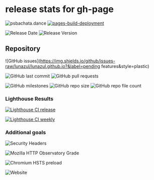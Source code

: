 # release stats for gh-page

![psbachata.dance](https://img.shields.io/website?down_color=red&down_message=offline&label=psbachata.dance&style=plastic&up_color=green&up_message=online&url=https%3A%2F%2Fpsbachata.dance)
[![pages-build-deployment](https://github.com/lunazul/lunazul.github.io/actions/workflows/pages/pages-build-deployment/badge.svg?branch=production)](https://github.com/lunazul/lunazul.github.io/actions/workflows/pages/pages-build-deployment)

![Release Date](https://img.shields.io/github/release-date/lunazul/lunazul.github.io?style=plastic)
![Release Version](https://img.shields.io/github/v/tag/lunazul/lunazul.github.io?label=version&style=plastic)

## Repository

![GitHub issues](https://img.shields.io/github/issues-raw/lunazul/lunazul.github.io?&label=pending features&style=plastic)

![GitHub last commit](https://img.shields.io/github/last-commit/lunazul/lunazul.github.io?style=plastic)
![GitHub pull requests](https://img.shields.io/github/issues-pr-raw/lunazul/lunazul.github.io?label=scheduled%20pull%20requests&style=plastic)

![GitHub milestones](https://img.shields.io/github/milestones/all/lunazul/lunazul.github.io?style=plastic)
![GitHub repo size](https://img.shields.io/github/repo-size/lunazul/lunazul.github.io?style=plastic)
![GitHub repo file count](https://img.shields.io/github/directory-file-count/lunazul/lunazul.github.io?style=plastic)

### Lighthouse Results

[![Lighthouse CI release](https://github.com/lunazul/lunazul.github.io/actions/workflows/production_lighthouse.yml/badge.svg?branch=production)](https://github.com/lunazul/lunazul.github.io/actions/workflows/production_lighthouse.yml)

[![Lighthouse CI weekly](https://github.com/lunazul/lunazul.github.io/actions/workflows/cron_lighthouse_sunday.yml/badge.svg?branch=production)](https://github.com/lunazul/lunazul.github.io/actions/workflows/cron_lighthouse_sunday.yml)

### Additional goals

![Security Headers](https://img.shields.io/security-headers?style=plastic&url=https%3A%2F%2Fpsbachata.dance)

![Mozilla HTTP Observatory Grade](https://img.shields.io/mozilla-observatory/grade-score/psbachata.dance?publish&style=plastic)

![Chromium HSTS preload](https://img.shields.io/hsts/preload/psbachata.dance?style=plastic)

![Website](https://img.shields.io/website?down_color=red&down_message=offline&label=testpage&style=plastic&up_color=green&up_message=online&url=https%3A%2F%2Fbachata-regensburg.de)
